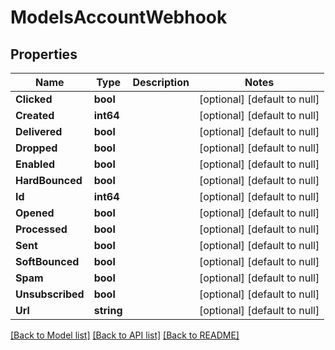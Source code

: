 # ModelsAccountWebhook

## Properties
Name | Type | Description | Notes
------------ | ------------- | ------------- | -------------
**Clicked** | **bool** |  | [optional] [default to null]
**Created** | **int64** |  | [optional] [default to null]
**Delivered** | **bool** |  | [optional] [default to null]
**Dropped** | **bool** |  | [optional] [default to null]
**Enabled** | **bool** |  | [optional] [default to null]
**HardBounced** | **bool** |  | [optional] [default to null]
**Id** | **int64** |  | [optional] [default to null]
**Opened** | **bool** |  | [optional] [default to null]
**Processed** | **bool** |  | [optional] [default to null]
**Sent** | **bool** |  | [optional] [default to null]
**SoftBounced** | **bool** |  | [optional] [default to null]
**Spam** | **bool** |  | [optional] [default to null]
**Unsubscribed** | **bool** |  | [optional] [default to null]
**Url** | **string** |  | [optional] [default to null]

[[Back to Model list]](../README.md#documentation-for-models) [[Back to API list]](../README.md#documentation-for-api-endpoints) [[Back to README]](../README.md)


